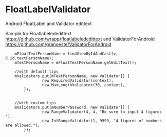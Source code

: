 FloatLabelValidator
===================

Android FloatLabel and Validator edittext

Sample for Floatlabelededittext https://github.com/wrapp/floatlabelededittext and ValidatorForAndroid https://github.com/granoeste/ValidatorForAndroid 


        mFloatTextPersonName = findViewByIdAndCast(v, R.id.textPersonName);
        mTextPersonName = mFloatTextPersonName.getEditText();
        
        //with default tips
        mValidators.put(mTextPersonName, new Validator[] {
                    new RequiredValidator(context),
                    new MaxLengthValidator(30, context),
            });
            
            
        //with custom tips
        mValidators.put(mNumberPassword, new Validator[] {
                    new RangeValidator(4, 4, "Be sure to input 4 figures "),
                    new IntRangeValidator(1, 9999, "4 figures of numbers are allowed."),
            });    
